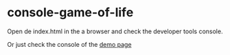 # console-game-of-life

Open de index.html in the a browser and check the developer tools console.

Or just check the console of the [demo page](http://sytac.io/console-game-of-life/)
